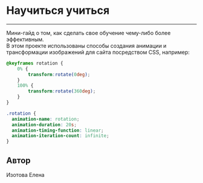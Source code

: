 # **Научиться учиться**
------------------------------------------
Мини-гайд о том, как сделать свое обучение чему-либо более эффективным.  
В этом проекте использованы способы создания анимации и трансформации изображений для сайта посредством CSS, например:

```css
@keyframes rotation {
    0% {
        transform:rotate(0deg);
    }
    100% {
        transform:rotate(360deg);
    }
}

.rotation {
  animation-name: rotation;
  animation-duration: 20s;
  animation-timing-function: linear;
  animation-iteration-count: infinite;
}
``` 
## Автор
Изотова Елена
